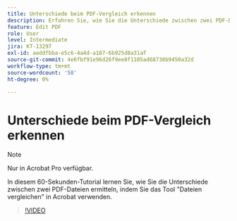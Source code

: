 ```yaml
---
title: Unterschiede beim PDF-Vergleich erkennen
description: Erfahren Sie, wie Sie die Unterschiede zwischen zwei PDF-Dateien mit dem Werkzeug "Dateien vergleichen" in Acrobat ermitteln.
feature: Edit PDF
role: User
level: Intermediate
jira: KT-13297
exl-id: aeddfbba-e5c6-4a4d-a187-6b925d8a31af
source-git-commit: 4e6fbf91e96d26f9ee8f1105ad68738b9450a32d
workflow-type: tm+mt
source-wordcount: '58'
ht-degree: 0%

---
```


# Unterschiede beim PDF-Vergleich erkennen

>[!NOTE]
>
>Nur in Acrobat Pro verfügbar.

In diesem 60-Sekunden-Tutorial lernen Sie, wie Sie die Unterschiede zwischen zwei PDF-Dateien ermitteln, indem Sie das Tool &quot;Dateien vergleichen&quot; in Acrobat verwenden.

>[!VIDEO](https://video.tv.adobe.com/v/3409905?quality=12&learn=on&hidetitle=true)
